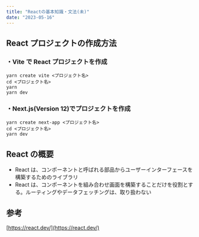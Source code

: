 ```yaml
---
title: "Reactの基本知識・文法(未)"
date: "2023-05-16"
---
```


## React プロジェクトの作成方法

### ・Vite で React プロジェクトを作成

```
yarn create vite <プロジェクト名>
cd <プロジェクト名>
yarn
yarn dev
```

### ・Next.js(Version 12)でプロジェクトを作成

```
yarn create next-app <プロジェクト名>
cd <プロジェクト名>
yarn dev
```

## React の概要

-   React は、コンポーネントと呼ばれる部品からユーザーインターフェースを構築するためのライブラリ
-   React は、コンポーネントを組み合わせ画面を構築することだけを役割とする。ルーティングやデータフェッチングは、取り扱わない

## 参考

[https://react.dev/](https://react.dev/)
